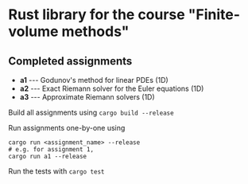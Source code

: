 # Rust library for the course "Finite-volume methods" 

## Completed assignments 
* **a1** --- Godunov's method for linear PDEs (1D) 
* **a2** --- Exact Riemann solver for the Euler equations (1D) 
* **a3** --- Approximate Riemann solvers (1D) 

Build all assignments using `cargo build --release`

Run assignments one-by-one using 
```shell
cargo run <assignment_name> --release
# e.g. for assignment 1, 
cargo run a1 --release
```

Run the tests with `cargo test`
